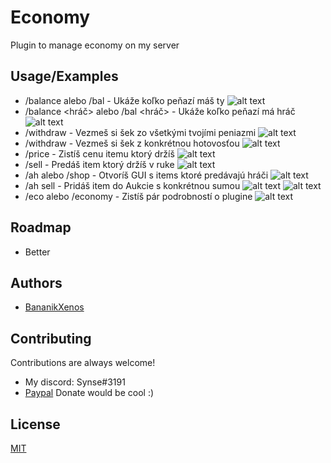 
# Economy

Plugin to manage economy on my server


## Usage/Examples

- /balance alebo /bal - Ukáže koľko peňazí máš ty
![alt text](https://media.discordapp.net/attachments/1020311492198936688/1020311942428119101/unknown.png)
 - /balance <hráč> alebo /bal <hráč> - Ukáže koľko peňazí má hráč
![alt text](https://media.discordapp.net/attachments/1020311492198936688/1020312343378395166/unknown.png)
 - /withdraw - Vezmeš si šek zo všetkými tvojími peniazmi
![alt text](https://media.discordapp.net/attachments/1020311492198936688/1020312961044193291/unknown.png?width=1202&height=676)
 - /withdraw <hodnota> - Vezmeš si šek z konkrétnou hotovosťou
![alt text](https://media.discordapp.net/attachments/1020311492198936688/1020312961044193291/unknown.png?width=1202&height=676)
 - /price - Zistíš cenu itemu ktorý držíš
![alt text](https://media.discordapp.net/attachments/1020311492198936688/1020313531591176282/unknown.png)
 - /sell - Predáš item ktorý držíš v ruke
![alt text](https://media.discordapp.net/attachments/1020311492198936688/1020313711505850419/unknown.png)
 - /ah alebo /shop - Otvoríš GUI s items ktoré predávajú hráči
![alt text](https://media.discordapp.net/attachments/1020311492198936688/1020314135654846534/unknown.png)
 - /ah sell <suma> - Pridáš item do Aukcie s konkrétnou sumou 
![alt text](https://media.discordapp.net/attachments/1020311492198936688/1020314583677800528/unknown.png)
![alt text](https://media.discordapp.net/attachments/1020311492198936688/1020314674702602240/unknown.png)
 - /eco alebo /economy - Zistíš pár podrobností o plugine
![alt text](https://media.discordapp.net/attachments/1020311492198936688/1020315036343877672/unknown.png)
## Roadmap

- Better


## Authors

- [BananikXenos](https://github.com/BananikXenos)


## Contributing

Contributions are always welcome!

- My discord: Synse#3191
- [Paypal](https://www.paypal.com/paypalme/scgxenos) Donate would be cool :)


## License

[MIT](https://choosealicense.com/licenses/mit/)

